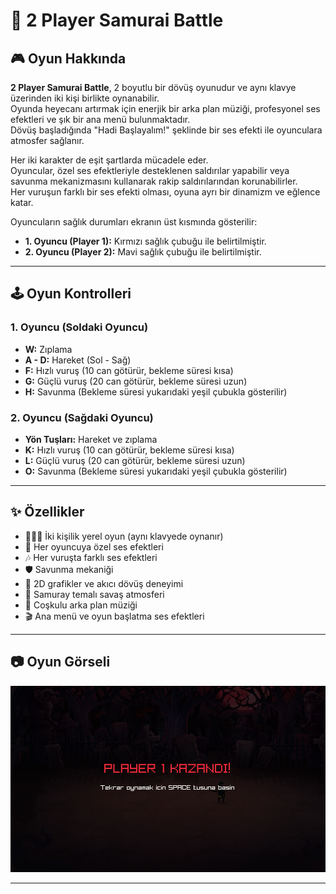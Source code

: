 # 🥷 2 Player Samurai Battle

## 🎮 Oyun Hakkında

**2 Player Samurai Battle**, 2 boyutlu bir dövüş oyunudur ve aynı klavye üzerinden iki kişi birlikte oynanabilir.  
Oyunda heyecanı artırmak için enerjik bir arka plan müziği, profesyonel ses efektleri ve şık bir ana menü bulunmaktadır.  
Dövüş başladığında "Hadi Başlayalım!" şeklinde bir ses efekti ile oyunculara atmosfer sağlanır.

Her iki karakter de eşit şartlarda mücadele eder.  
Oyuncular, özel ses efektleriyle desteklenen saldırılar yapabilir veya savunma mekanizmasını kullanarak rakip saldırılarından korunabilirler.  
Her vuruşun farklı bir ses efekti olması, oyuna ayrı bir dinamizm ve eğlence katar.

Oyuncuların sağlık durumları ekranın üst kısmında gösterilir:
- **1. Oyuncu (Player 1):** Kırmızı sağlık çubuğu ile belirtilmiştir.
- **2. Oyuncu (Player 2):** Mavi sağlık çubuğu ile belirtilmiştir.

---

## 🕹️ Oyun Kontrolleri

### 1. Oyuncu (Soldaki Oyuncu)
- **W:** Zıplama
- **A - D:** Hareket (Sol - Sağ)
- **F:** Hızlı vuruş (10 can götürür, bekleme süresi kısa)
- **G:** Güçlü vuruş (20 can götürür, bekleme süresi uzun)
- **H:** Savunma (Bekleme süresi yukarıdaki yeşil çubukla gösterilir)

### 2. Oyuncu (Sağdaki Oyuncu)
- **Yön Tuşları:** Hareket ve zıplama
- **K:** Hızlı vuruş (10 can götürür, bekleme süresi kısa)
- **L:** Güçlü vuruş (20 can götürür, bekleme süresi uzun)
- **O:** Savunma (Bekleme süresi yukarıdaki yeşil çubukla gösterilir)

---

## ✨ Özellikler

- 🧑‍🤝‍🧑 İki kişilik yerel oyun (aynı klavyede oynanır)
- 🎵 Her oyuncuya özel ses efektleri
- 🎶 Her vuruşta farklı ses efektleri
- 🛡️ Savunma mekaniği
- 🎨 2D grafikler ve akıcı dövüş deneyimi
- 🏮 Samuray temalı savaş atmosferi
- 🎼 Coşkulu arka plan müziği
- 🎬 Ana menü ve oyun başlatma ses efektleri

---

## 📷 Oyun Görseli

![2 Player Samurai Battle](oyun-resimleri/Kazandi.png)

---
